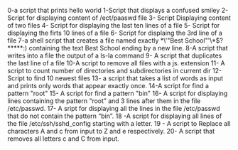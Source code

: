 0-a script that prints hello world
1-Script that displays a confused smiley
2-Script for displaying content of /ect/paaswd file
3- Script Displaying content of two files
4- Script for displaying the last ten lines of a file
5- Script for displaying the firts 10 lines of a file
6- Script for displaing the 3rd line of a file
7-a shell script that creates a file named exactly \*\\'"Best School"\'\\*$\?\*\*\*\*\*:) containing the text Best School ending by a new line.
8-A script that writes into a file the output of a ls-la command
9- A script that duplicates the last line of a file
10-A script to remove all files with a js. extension
11- A script to count number of directories and subdirectories in current dir
12- Script to find 10 newest files
13-  a script that takes a list of words as input and prints only words that appear exactly once.
14-A script for find a pattern "root"
15- A script for find a pattern "bin"
16- A script for displaying lines containing the pattern “root” and 3 lines after them in the file /etc/passwd.
17- A sript for displaying all the lines in the file /etc/passwd that do not contain the pattern “bin”.
18 -A script for displaying all lines of the file /etc/ssh/sshd_config starting with a letter.
19 - A script to Replace all characters A and c from input to Z and e respectively.
20- A script that removes all letters c and C from input.
